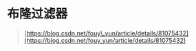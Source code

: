 # 布隆过滤器

> [https://blog.csdn.net/fouy\_yun/article/details/81075432](https://blog.csdn.net/fouy_yun/article/details/81075432)




